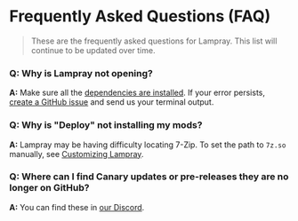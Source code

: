 # Frequently Asked Questions (FAQ) 

> These are the frequently asked questions for Lampray. This list will continue to be updated over time.

### Q: Why is Lampray not opening?

**A:** Make sure all the [dependencies are installed](../README.md#dependencies). If your error persists, [create a GitHub issue](https://github.com/CHollingworth/Lampray/issues/new?assignees=&labels=bug&projects=&template=-game--bug-report.md&title=) and send us your terminal output.

### Q: Why is "Deploy" not installing my mods?

**A:** Lampray may be having difficulty locating 7-Zip. To set the path to `7z.so` manually, see [Customizing Lampray](./customizing-lampray.md#setting-the-path-to-7-zip). 

### Q: Where can I find Canary updates or pre-releases they are no longer on GitHub?

**A:** You can find these in [our Discord](https://discord.gg/5macMedevy).
